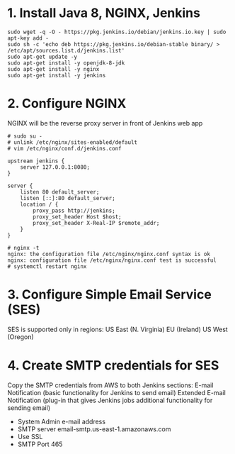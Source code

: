 # 1. Install Java 8, NGINX, Jenkins
```
sudo wget -q -O - https://pkg.jenkins.io/debian/jenkins.io.key | sudo apt-key add -
sudo sh -c 'echo deb https://pkg.jenkins.io/debian-stable binary/ > /etc/apt/sources.list.d/jenkins.list'
sudo apt-get update -y
sudo apt-get install -y openjdk-8-jdk
sudo apt-get install -y nginx
sudo apt-get install -y jenkins 
```
# 2. Configure NGINX
NGINX will be the reverse proxy server in front of Jenkins web app
```
# sudo su -
# unlink /etc/nginx/sites-enabled/default
# vim /etc/nginx/conf.d/jenkins.conf

upstream jenkins {
	server 127.0.0.1:8080;
}

server {
	listen 80 default_server;
	listen [::]:80 default_server;
	location / {
		proxy_pass http://jenkins;
		proxy_set_header Host $host;
		proxy_set_header X-Real-IP $remote_addr;
	}
}

# nginx -t
nginx: the configuration file /etc/nginx/nginx.conf syntax is ok
nginx: configuration file /etc/nginx/nginx.conf test is successful
# systemctl restart nginx
```
# 3. Configure Simple Email Service (SES)
SES is supported only in regions:
US East (N. Virginia)
EU (Ireland)
US West (Oregon)
# 4. Create SMTP credentials for SES
Copy the SMTP credentials from AWS to both Jenkins sections:
E-mail Notification (basic functionality for Jenkins to send email)
Extended E-mail Notification (plug-in that gives Jenkins jobs additional functionality for sending email)
- System Admin e-mail address
- SMTP server email-smtp.us-east-1.amazonaws.com
- Use SSL
- SMTP Port 465
